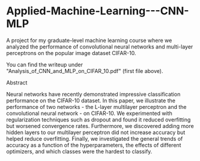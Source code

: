 # Applied-Machine-Learning---CNN-MLP

A project for my graduate-level machine learning course where we analyzed the performance of convolutional neural networks and multi-layer perceptrons on the popular image dataset CIFAR-10.

You can find the writeup under "Analysis_of_CNN_and_MLP_on_CIFAR_10.pdf" (first file above). 

Abstract

Neural networks have recently demonstrated impressive
classification performance on the CIFAR-10 dataset.
In this paper, we illustrate the performance of two networks - the L-layer multilayer perceptron and the convolutional neural
network - on CIFAR-10. We experimented with regularization
techniques such as dropout and found it reduced overfitting
but worsened convergence rates. Furthermore, we discovered
adding more hidden layers to our multilayer perceptron did
not increase accuracy but helped reduce overfitting. Finally, we
investigated the general trends of accuracy as a function of the
hyperparameters, the effects of different optimizers, and which
classes were the hardest to classify.
